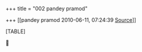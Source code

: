 +++
title = "002 pandey pramod"

+++
[[pandey pramod	2010-06-11, 07:24:39 [Source](https://groups.google.com/g/bvparishat/c/koD-EXMOGf0)]]



[TABLE]



